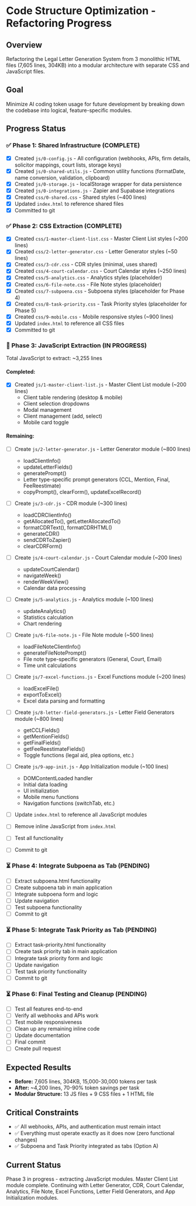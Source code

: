 # Code Structure Optimization - Refactoring Progress

## Overview
Refactoring the Legal Letter Generation System from 3 monolithic HTML files (7,605 lines, 304KB) into a modular architecture with separate CSS and JavaScript files.

## Goal
Minimize AI coding token usage for future development by breaking down the codebase into logical, feature-specific modules.

## Progress Status

### ✅ Phase 1: Shared Infrastructure (COMPLETE)
- [x] Created `js/0-config.js` - All configuration (webhooks, APIs, firm details, solicitor mappings, court lists, storage keys)
- [x] Created `js/0-shared-utils.js` - Common utility functions (formatDate, name conversion, validation, clipboard)
- [x] Created `js/0-storage.js` - localStorage wrapper for data persistence
- [x] Created `js/0-integrations.js` - Zapier and Supabase integrations
- [x] Created `css/0-shared.css` - Shared styles (~400 lines)
- [x] Updated `index.html` to reference shared files
- [x] Committed to git

### ✅ Phase 2: CSS Extraction (COMPLETE)
- [x] Created `css/1-master-client-list.css` - Master Client List styles (~200 lines)
- [x] Created `css/2-letter-generator.css` - Letter Generator styles (~50 lines)
- [x] Created `css/3-cdr.css` - CDR styles (minimal, uses shared)
- [x] Created `css/4-court-calendar.css` - Court Calendar styles (~250 lines)
- [x] Created `css/5-analytics.css` - Analytics styles (placeholder)
- [x] Created `css/6-file-note.css` - File Note styles (placeholder)
- [x] Created `css/7-subpoena.css` - Subpoena styles (placeholder for Phase 4)
- [x] Created `css/8-task-priority.css` - Task Priority styles (placeholder for Phase 5)
- [x] Created `css/9-mobile.css` - Mobile responsive styles (~900 lines)
- [x] Updated `index.html` to reference all CSS files
- [x] Committed to git

### 🔄 Phase 3: JavaScript Extraction (IN PROGRESS)
Total JavaScript to extract: ~3,255 lines

#### Completed:
- [x] Created `js/1-master-client-list.js` - Master Client List module (~200 lines)
  - Client table rendering (desktop & mobile)
  - Client selection dropdowns
  - Modal management
  - Client management (add, select)
  - Mobile card toggle

#### Remaining:
- [ ] Create `js/2-letter-generator.js` - Letter Generator module (~800 lines)
  - loadClientInfo()
  - updateLetterFields()
  - generatePrompt()
  - Letter type-specific prompt generators (CCL, Mention, Final, FeeReestimate)
  - copyPrompt(), clearForm(), updateExcelRecord()
  
- [ ] Create `js/3-cdr.js` - CDR module (~300 lines)
  - loadCDRClientInfo()
  - getAllocatedTo(), getLetterAllocatedTo()
  - formatCDRText(), formatCDRHTML()
  - generateCDR()
  - sendCDRToZapier()
  - clearCDRForm()
  
- [ ] Create `js/4-court-calendar.js` - Court Calendar module (~200 lines)
  - updateCourtCalendar()
  - navigateWeek()
  - renderWeekView()
  - Calendar data processing
  
- [ ] Create `js/5-analytics.js` - Analytics module (~100 lines)
  - updateAnalytics()
  - Statistics calculation
  - Chart rendering
  
- [ ] Create `js/6-file-note.js` - File Note module (~500 lines)
  - loadFileNoteClientInfo()
  - generateFileNotePrompt()
  - File note type-specific generators (General, Court, Email)
  - Time unit calculations
  
- [ ] Create `js/7-excel-functions.js` - Excel Functions module (~200 lines)
  - loadExcelFile()
  - exportToExcel()
  - Excel data parsing and formatting
  
- [ ] Create `js/8-letter-field-generators.js` - Letter Field Generators module (~800 lines)
  - getCCLFields()
  - getMentionFields()
  - getFinalFields()
  - getFeeReestimateFields()
  - Toggle functions (legal aid, plea options, etc.)
  
- [ ] Create `js/9-app-init.js` - App Initialization module (~100 lines)
  - DOMContentLoaded handler
  - Initial data loading
  - UI initialization
  - Mobile menu functions
  - Navigation functions (switchTab, etc.)
  
- [ ] Update `index.html` to reference all JavaScript modules
- [ ] Remove inline JavaScript from `index.html`
- [ ] Test all functionality
- [ ] Commit to git

### ⏳ Phase 4: Integrate Subpoena as Tab (PENDING)
- [ ] Extract subpoena.html functionality
- [ ] Create subpoena tab in main application
- [ ] Integrate subpoena form and logic
- [ ] Update navigation
- [ ] Test subpoena functionality
- [ ] Commit to git

### ⏳ Phase 5: Integrate Task Priority as Tab (PENDING)
- [ ] Extract task-priority.html functionality
- [ ] Create task priority tab in main application
- [ ] Integrate task priority form and logic
- [ ] Update navigation
- [ ] Test task priority functionality
- [ ] Commit to git

### ⏳ Phase 6: Final Testing and Cleanup (PENDING)
- [ ] Test all features end-to-end
- [ ] Verify all webhooks and APIs work
- [ ] Test mobile responsiveness
- [ ] Clean up any remaining inline code
- [ ] Update documentation
- [ ] Final commit
- [ ] Create pull request

## Expected Results
- **Before:** 7,605 lines, 304KB, 15,000-30,000 tokens per task
- **After:** ~4,200 lines, 70-90% token savings per task
- **Modular Structure:** 13 JS files + 9 CSS files + 1 HTML file

## Critical Constraints
- ✅ All webhooks, APIs, and authentication must remain intact
- ✅ Everything must operate exactly as it does now (zero functional changes)
- ✅ Subpoena and Task Priority integrated as tabs (Option A)

## Current Status
Phase 3 in progress - extracting JavaScript modules. Master Client List module complete. Continuing with Letter Generator, CDR, Court Calendar, Analytics, File Note, Excel Functions, Letter Field Generators, and App Initialization modules.
